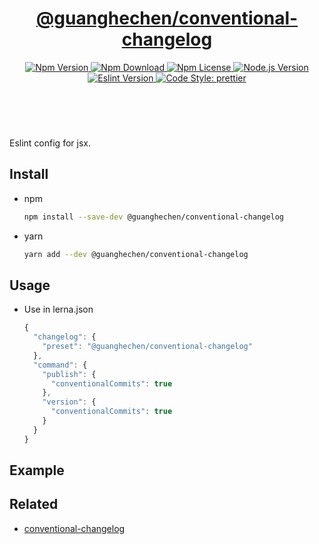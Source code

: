 <header>
  <h1 align="center">
    <a href="https://github.com/guanghechen/node-scaffolds/tree/@guanghechen/conventional-changelog@6.0.0-alpha.0/packages/conventional-changelog#readme">@guanghechen/conventional-changelog</a>
  </h1>
  <div align="center">
    <a href="https://www.npmjs.com/package/@guanghechen/conventional-changelog">
      <img
        alt="Npm Version"
        src="https://img.shields.io/npm/v/@guanghechen/conventional-changelog.svg"
      />
    </a>
    <a href="https://www.npmjs.com/package/@guanghechen/conventional-changelog">
      <img
        alt="Npm Download"
        src="https://img.shields.io/npm/dm/@guanghechen/conventional-changelog.svg"
      />
    </a>
    <a href="https://www.npmjs.com/package/@guanghechen/conventional-changelog">
      <img
        alt="Npm License"
        src="https://img.shields.io/npm/l/@guanghechen/conventional-changelog.svg"
      />
    </a>
    <a href="https://github.com/nodejs/node">
      <img
        alt="Node.js Version"
        src="https://img.shields.io/node/v/@guanghechen/conventional-changelog"
      />
    </a>
    <a href="https://github.com/eslint/eslint">
      <img
        alt="Eslint Version"
        src="https://img.shields.io/npm/dependency-version/@guanghechen/conventional-changelog/peer/eslint"
      />
    </a>
    <a href="https://github.com/prettier/prettier">
      <img
        alt="Code Style: prettier"
        src="https://img.shields.io/badge/code_style-prettier-ff69b4.svg?style=flat-square"
      />
    </a>
  </div>
</header>
<br/>


Eslint config for jsx.

## Install

* npm

  ```bash
  npm install --save-dev @guanghechen/conventional-changelog
  ```

* yarn

  ```bash
  yarn add --dev @guanghechen/conventional-changelog
  ```

## Usage

* Use in lerna.json

  ```javascript
  {
    "changelog": {
      "preset": "@guanghechen/conventional-changelog"
    },
    "command": {
      "publish": {
        "conventionalCommits": true
      },
      "version": {
        "conventionalCommits": true
      }
    }
  }
  ```


## Example


## Related

* [conventional-changelog][]


[homepage]: https://github.com/guanghechen/node-scaffolds/tree/@guanghechen/conventional-changelog@6.0.0-alpha.0/packages/conventional-changelog#readme
[@guanghechen/conventional-changelog]: https://www.npmjs.com/package/@guanghechen/conventional-changelog
[conventional-changelog]: https://github.com/conventional-changelog/conventional-changelog

